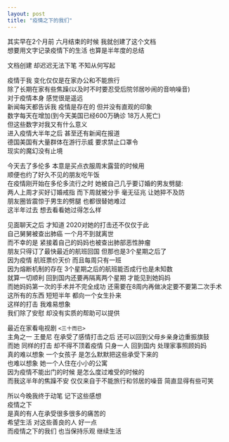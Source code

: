 ```yaml
---
layout: post
title: "疫情之下的我们"
---
```


其实早在2个月前 六月结束的时候 我就创建了这个文档   
想要用文字记录疫情下的生活 也算是半年度的总结   
<!--more-->
文档创建 却迟迟无法下笔 不知从何写起    

疫情于我 变化仅仅是在家办公和不能旅行    
除了长期在家有些焦躁(以及时不时要忍受后院邻居吵闹的音响噪音)    
对于疫情本身 感觉很是遥远   
新闻每天都告诉我 疫情是存在的 但并没有直观的印象   
数字每天在增加(到今天美国已经600万确诊 18万人死亡)    
但这些数字对我又有什么意义   
进入疫情大半年之后 甚至还有新闻在报道    
德国美国有大量群体在游行示威 要求禁止口罩令    
现实的魔幻没有止境    

今天去了多伦多 本意是买点衣服周末露营的时候用   
顺便也约了好久不见的朋友吃午饭   
在疫情刚开始在多伦多流行之时 她被自己几乎要订婚的男友劈腿:    
两人上周才买好订婚戒指 而下周就被分手 毫无征兆 让她猝不及防   
朋友圈皆震惊于男生的劈腿 也都很替她难过   
这半年过去 想去看看她过得怎么样   

见面聊天之后 才知道 2020对她的打击还不仅仅于此   
自己舅舅被查出肺癌 一个月不到就离世   
而不幸的是 紧接着自己的妈妈也被查出肺部恶性肿瘤   
朋友只得订了最快最近的航班回国 但那也是3个星期之后了   
因为疫情 航班票价天价 而且每周只有一班   
因为熔断机制的存在 3个星期之后的航班能否成行也是未知数   
就算一切顺利 回到国内还要再隔离两个星期 才能见到她妈妈   
而她妈妈第一次的手术并不完全成功 还需要在8周内再做决定要不要第二次手术   
这所有的东西 短短半年 都向一个女生扑来   
这样的打击 我难易想象   
我们除了安慰 却没有实质的帮助可以提供   

最近在家看电视剧 `<三十而已>`     
主角之一 王曼尼 在承受了感情打击之后 还可以回到父母乡亲身边重振旗鼓    
而她 同样的打击 却不得不顶着疫情 只身一人 回到国内 处理家事照顾妈妈   
真的难以想象 一个女孩子 是怎么默默把这些承受下来的   
也难以想象 她一个人住在小小的公寓    
因为疫情不能出门的时候 是怎么度过难受的时候的   
而我这半年的焦躁不安 仅仅来自于不能旅行和邻居的噪音 简直显得有些可笑   

所以今晚我终于动笔 记下这些感想   
疫情之下   
是真的有人在承受很多很多的痛苦的    
希望生活 对这些善良的人 好一点   
而疫情之下的我们 也当保持乐观 继续生活   


